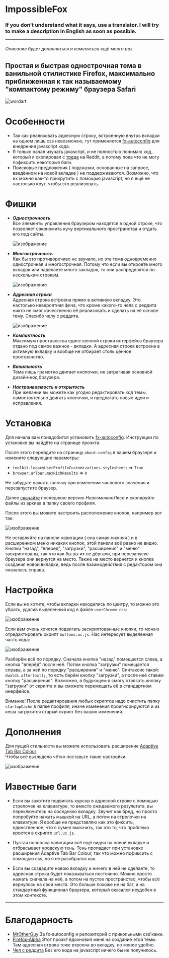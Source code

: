 # ImpossibleFox

### If you don't understand what it says, use a translator. I will try to make a description in English as soon as possible.

--------

###### Описание будет дополняться и изменяться ещё много раз

## Простая и быстрая однострочная тема в ванильной стилистике Firefox, максимально приближенная к так называемому "компактому режиму" браузера Safari

![wordart](https://github.com/Naezr/ImpossibleFox/assets/95460152/41d28042-f758-464f-9493-6fc1d04a0a98)



# Особенности
 - Так как реализовать адресную строку, встроенную внутрь вкладки на одном лишь css невозможно, тут применяется [fx-autoconfig](https://github.com/MrOtherGuy/fx-autoconfig) для внедрения javascript кода.
 - Я только начал изучать javascript, и не полностью понимаю код, который я скопировал с [треда](https://www.reddit.com/r/FirefoxCSS/comments/nv1lb6/url_on_the_tab_like_the_new_safari/) на Reddit, а потому пока что не могу пофиксить некоторые баги.
 - Поисковые предложения ( подсказки, основанные на запросе, введённом на новой вкладке ) не поддерживаются. Возможно, что их можно как-то прикрутить с помощью javascript, но я ещё не настолько крут, чтобы это реализовать.



# Фишки
- ***Однострочность***  
   Все элементы управления браузером находятся в одной строке, что позволяет сэкономить кучу вертикального пространства и отдать его под сайты.
  
   ![изображение](https://github.com/Naezr/ImpossibleFox/assets/95460152/7edee538-caad-4d96-bf42-9f0f3b99a161)

- ***Многострочность***  
   Как бы это противоречиво не звучало, но эта тема одновременно однострочная и многострочная. Потому что если вы откроете много вкладок или наделаете много закладок, то они распределятся по нескольким строкам.
  
   ![изображение](https://github.com/Naezr/ImpossibleFox/assets/95460152/e9ee5ae0-2af2-4de0-9ff6-c252feb11e14)

- ***Адресная строка***  
   Адресная строка встроена прямо в активную вкладку. Это настолько невероятная фича, что кроме какого-то чела с реддита никто не смог качественно её реализовать и сделать на её основе тему. Спасибо челу с реддита.
  
   ![изображение](https://github.com/Naezr/ImpossibleFox/assets/95460152/7e92e8ad-83d1-41e4-99f9-1c24b9da7c75)

- ***Компактность***  
   Максимум пространства единственной строки интерфейса браузера отдано под самое важное - вкладки. А адресная строка встроена в активную вкладку и вообще не отбирает столь ценное пространство.

- ***Ванильность***  
   Тема лишь грамотно двигает кнопочки, не затрагивая основной дизайн-код браузера.

- ***Настраиваемость и открытость***  
   При желании вы можете как угодно редактировать код темы, самостоятельно двигать кнопочки, и предлагать новые идеи и исправления.



# Установка

Для начала вам понадобится установить [fx-autoconfig](https://github.com/MrOtherGuy/fx-autoconfig). Инструкции по установке вы найдёте на странице проэкта.

После этого перейдите на страницу `about:config` в вашем браузере и измените следующие параметры:
 - `toolkit.legacyUserProfileCustomizations.stylesheets` => `True`
 - `browser.urlbar.maxRichResults` => `0`

Не забудьте нажать галочку при изменении числового значения и перезапустите браузер.

Далее [скачайте](https://github.com/Naezr/ImpossibleFox/releases) последнюю версию *НевозможноЛиса* и скопируйте файлы из архива в папку своего профиля.

После этого вы можете настроить расположение кнопок, например вот так:

![изображение](https://github.com/Naezr/ImpossibleFox/assets/95460152/c7863a53-24bb-4734-ab36-75ee3f4f92f6)

Не оставляйте на панели навигации ( она самая нижняя ) и в расширенном меню никаких кнопок, этой панели всё равно не видно. Кнопки "назад", "вперёд", "загрузки", "расширения" и "меню" заскриптованы, так что как бы вы их не дёргали, при перезапуске браузера они вернутся на место. Также на место вернётся и кнопка создания новой вкладки, ведь после взаимодействия с редактором она оказалась справа.



# Настройка
Если вы не хотите, чтобы вкладки находились по центру, то можно это убрать, удалив выделенный код в файле `userChrome.css`:

![изображение](https://github.com/Naezr/ImpossibleFox/assets/95460152/883ed4a7-79b1-4acf-9436-23234b845262)

Если вам очень хочется подвигать заскриптованные кнопки, то можно отредактировать скрипт `buttons.uc.js`. Нас интересует выделенная часть кода:

![изображение](https://github.com/Naezr/ImpossibleFox/assets/95460152/f61a8147-2d34-46fa-a77a-2f96bbbcf4ba)  

Разберём всё по порядку. Сначала кнопка "назад" помещается слева, а кнопка "вперёд" после неё. Потом кнопка "загрузки" помещается справа, а за ней по порядку "расширения" и "меню". Синтаксис такой: `dwnlds.after(ext);`, то есть берём кнопку "загрузки", а после неё ставим кнопку "расширения". Возможно, в будующем я смогу отвязать кнопку "загрузки" от скрипта и вы сможете перемещать её в стандартном инерфейсе.

Вимание! После редактирования любых скриптов надо очистить папку `startupCache` в папке профиля, иначе изменения проигнорируются и из кеша загрузится старый скрипт без ваших изменений.

# Дополнения

Для пущей стильности вы можете использовать расширение [Adaptive Tab Bar Colour](https://addons.mozilla.org/ru/firefox/addon/adaptive-tab-bar-colour/)  
Чтобы всё выглядело чётко поставьте такие настройки:

![изображение](https://github.com/Naezr/ImpossibleFox/assets/95460152/88b230e0-1456-4bf4-b161-8eaf9c7505ca)



# Известные баги

 - Если вы захотите подвигать курсор в адресной строке с помощью стрелочек на клавиатуре, то вместо ожидаемого результата, вы переключитесь на соседнюю вкладку. Звучит как бред, но просто попробуйте нажать мышкой на URL, а потом на стрелочки на клавиатуре. Я вообще не представляю как это фиксить, единственное, что я сумел выяснить, так это то, что проблема кроется в скрипте `url.uc.js`.

 - Пустая полооска навигации всё ещё видна на новой вкладке и отбрасывает уродскую тень. Тень пропадает при установке расширения Adaptive Tab Bar Colour, так что можно пофиксить с помощью css, но я не разобрался как.
 - Если вы создадите новою вкладку и ничего в ней не сделаете, то адресная строка будет показываться постоянно. Можно просто нажать сначала на неё, а потом на пустое пространство, чтобы всё вернулось на свои места. Это больше похоже не на баг, а на стандартный функционал браузера, который оказался неудобен в этом контексте.


----------



# Благодарность
 - [MrOtherGuy](https://github.com/MrOtherGuy)   За fx-autoconfig и репозиторий с прикольными css'ками.  
 - [Firefox-Alpha](https://github.com/Tagggar/Firefox-Alpha)   Этот проэкт вдохновил меня на создание этой темы. Там адресная строка тоже втроена во вкладку, но менее удобно.  
 - [Чел с реддита](https://www.reddit.com/r/FirefoxCSS/comments/nv1lb6/url_on_the_tab_like_the_new_safari/)   Без его кода на javascript ничего бы не получилось.  
